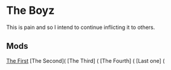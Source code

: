 # The Boyz
This is pain and so I intend to continue inflicting it to others.
## Mods 
[The First](Trojan.zip)
[The Second](
[The Third] (
[The Fourth] (
[Last one] (
